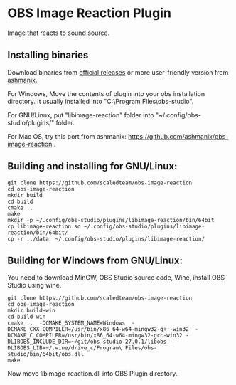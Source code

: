 # OBS Image Reaction Plugin
Image that reacts to sound source.

## Installing binaries
Download binaries from [official releases](https://github.com/scaledteam/obs-image-reaction/releases/) or more user-friendly version from [ashmanix](https://github.com/ashmanix/obs-image-reaction/releases).

For Windows, Move the contents of plugin into your obs installation directory. It usually installed into "C:\Program Files\obs-studio\".

For GNU/Linux, put "libimage-reaction" folder into "~/.config/obs-studio/plugins/" folder.

For Mac OS, try this port from ashmanix: https://github.com/ashmanix/obs-image-reaction .

## Building and installing for GNU/Linux:
```
git clone https://github.com/scaledteam/obs-image-reaction
cd obs-image-reaction
mkdir build
cd build
cmake ..
make
mkdir -p ~/.config/obs-studio/plugins/libimage-reaction/bin/64bit
cp libimage-reaction.so ~/.config/obs-studio/plugins/libimage-reaction/bin/64bit/
cp -r ../data  ~/.config/obs-studio/plugins/libimage-reaction/
```

## Building for Windows from GNU/Linux:
You need to download MinGW, OBS Studio source code, Wine, install OBS Studio using wine.
```
git clone https://github.com/scaledteam/obs-image-reaction
cd obs-image-reaction
mkdir build-win
cd build-win
cmake ..  -DCMAKE_SYSTEM_NAME=Windows  -DCMAKE_CXX_COMPILER=/usr/bin/x86_64-w64-mingw32-g++-win32  -DCMAKE_C_COMPILER=/usr/bin/x86_64-w64-mingw32-gcc-win32 -DLIBOBS_INCLUDE_DIR=~/git/obs-studio-27.0.1/libobs -DLIBOBS_LIB=~/.wine/drive_c/Program\ Files/obs-studio/bin/64bit/obs.dll
make
```
Now move libimage-reaction.dll into OBS Plugin directory.
